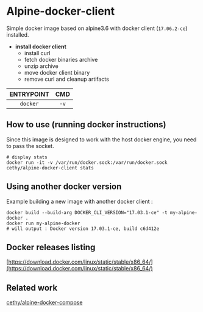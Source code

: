 Alpine-docker-client
===

Simple docker image based on alpine3.6 with docker client (`17.06.2-ce`) installed.

- **install docker client**
    - install curl
    - fetch docker binaries archive
    - unzip archive
    - move docker client binary
    - remove curl and cleanup artifacts

| **ENTRYPOINT** | **CMD** |
|:---:|:---:|
| `docker` | `-v` |

## How to use (running docker instructions)
Since this image is designed to work with the host docker engine, you need to pass the socket.

    # display stats
    docker run -it -v /var/run/docker.sock:/var/run/docker.sock cethy/alpine-docker-client stats

## Using another docker version
Example building a new image with another docker client :

    docker build --build-arg DOCKER_CLI_VERSION="17.03.1-ce" -t my-alpine-docker .
    docker run my-alpine-docker
    # will output : Docker version 17.03.1-ce, build c6d412e

## Docker releases listing
[https://download.docker.com/linux/static/stable/x86_64/](https://download.docker.com/linux/static/stable/x86_64/)

## Related work
[cethy/alpine-docker-compose](https://github.com/Cethy/alpine-docker-compose)
